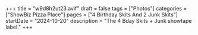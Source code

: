 +++
title = "w9d8h2ut23.avif"
draft = false
tags = ["Photos"]
categories = ["ShowBiz Pizza Place"]
pages = ["4 Birthday Skits And 2 Junk Skits"]
startDate = "2024-10-20"
description = "The 4 Bday Skits + Junk showtape label."
+++
